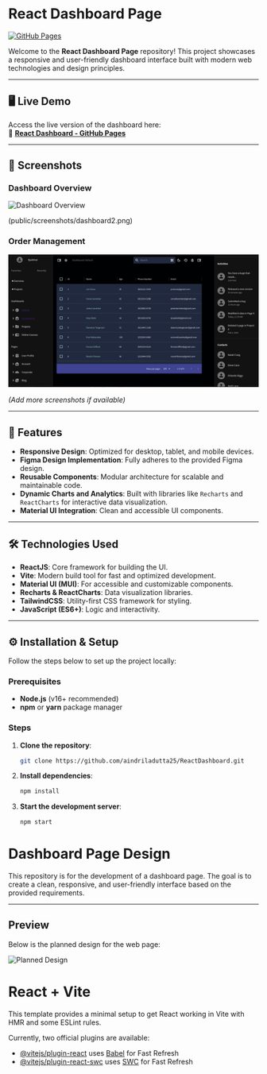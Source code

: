 # React Dashboard Page  
[![GitHub Pages](https://img.shields.io/badge/Deployed-GitHub%20Pages-blue)](https://aindriladutta25.github.io/ReactDashboard/)

Welcome to the **React Dashboard Page** repository! This project showcases a responsive and user-friendly dashboard interface built with modern web technologies and design principles.

---

## 🖥️ Live Demo  
Access the live version of the dashboard here:  
🔗 **[React Dashboard - GitHub Pages](https://aindriladutta25.github.io/ReactDashboard/)**

---

## 📸 Screenshots  

### Dashboard Overview  
![Dashboard Overview](public/screenshots/dashboard1.png)

(public/screenshots/dashboard2.png)

### Order Management  
![User Management Page](public/screenshots/order_list.png)

*(Add more screenshots if available)*

---

## 🚀 Features  
- **Responsive Design**: Optimized for desktop, tablet, and mobile devices.  
- **Figma Design Implementation**: Fully adheres to the provided Figma design.  
- **Reusable Components**: Modular architecture for scalable and maintainable code.  
- **Dynamic Charts and Analytics**: Built with libraries like `Recharts` and `ReactCharts` for interactive data visualization.  
- **Material UI Integration**: Clean and accessible UI components.  

---

## 🛠️ Technologies Used  

- **ReactJS**: Core framework for building the UI.  
- **Vite**: Modern build tool for fast and optimized development.  
- **Material UI (MUI)**: For accessible and customizable components.  
- **Recharts & ReactCharts**: Data visualization libraries.  
- **TailwindCSS**: Utility-first CSS framework for styling.  
- **JavaScript (ES6+)**: Logic and interactivity.  

---

## ⚙️ Installation & Setup  

Follow the steps below to set up the project locally:

### Prerequisites  
- **Node.js** (v16+ recommended)  
- **npm** or **yarn** package manager  

### Steps  

1. **Clone the repository**:  
   ```bash
   git clone https://github.com/aindriladutta25/ReactDashboard.git

2. **Install dependencies**:
    ```bash
    npm install

2. **Start the development server**:
    ```bash
    npm start

# Dashboard Page Design

This repository is for the development of a dashboard page. The goal is to create a clean, responsive, and user-friendly interface based on the provided requirements.

---

## Preview

Below is the planned design for the web page:  

![Planned Design](public/screenshots/Screenshot-1.png)  


# React + Vite

This template provides a minimal setup to get React working in Vite with HMR and some ESLint rules.

Currently, two official plugins are available:

- [@vitejs/plugin-react](https://github.com/vitejs/vite-plugin-react/blob/main/packages/plugin-react/README.md) uses [Babel](https://babeljs.io/) for Fast Refresh
- [@vitejs/plugin-react-swc](https://github.com/vitejs/vite-plugin-react-swc) uses [SWC](https://swc.rs/) for Fast Refresh

